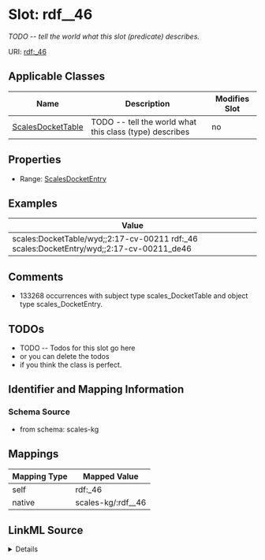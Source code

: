 

# Slot: rdf__46


_TODO -- tell the world what this slot (predicate) describes._





URI: [rdf:_46](http://www.w3.org/1999/02/22-rdf-syntax-ns#_46)



<!-- no inheritance hierarchy -->





## Applicable Classes

| Name | Description | Modifies Slot |
| --- | --- | --- |
| [ScalesDocketTable](../classes/ScalesDocketTable.md) | TODO -- tell the world what this class (type) describes |  no  |







## Properties

* Range: [ScalesDocketEntry](../classes/ScalesDocketEntry.md)






## Examples

| Value |
| --- |
| scales:DocketTable/wyd;;2:17-cv-00211 rdf:_46 scales:DocketEntry/wyd;;2:17-cv-00211_de46 |

## Comments

* 133268 occurrences with subject type scales_DocketTable and object type scales_DocketEntry.

## TODOs

* TODO -- Todos for this slot go here
* or you can delete the todos
* if you think the class is perfect.

## Identifier and Mapping Information







### Schema Source


* from schema: scales-kg




## Mappings

| Mapping Type | Mapped Value |
| ---  | ---  |
| self | rdf:_46 |
| native | scales-kg/:rdf__46 |




## LinkML Source

<details>
```yaml
name: rdf__46
description: TODO -- tell the world what this slot (predicate) describes.
todos:
- TODO -- Todos for this slot go here
- or you can delete the todos
- if you think the class is perfect.
comments:
- 133268 occurrences with subject type scales_DocketTable and object type scales_DocketEntry.
examples:
- value: scales:DocketTable/wyd;;2:17-cv-00211 rdf:_46 scales:DocketEntry/wyd;;2:17-cv-00211_de46
from_schema: scales-kg
rank: 1000
slot_uri: rdf:_46
alias: rdf__46
domain_of:
- scales_DocketTable
range: scales_DocketEntry

```
</details>